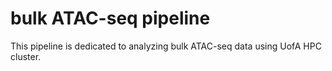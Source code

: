 # bulk ATAC-seq pipeline
This pipeline is dedicated to analyzing bulk ATAC-seq data using UofA HPC cluster.
